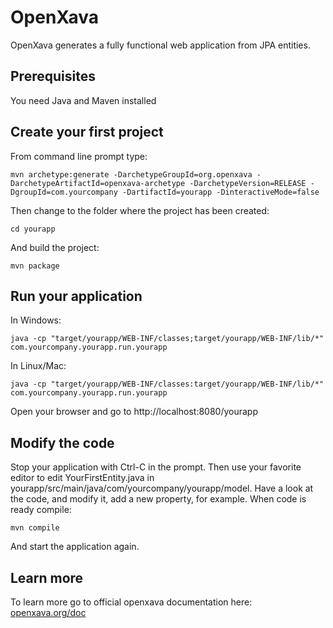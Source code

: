 # OpenXava

OpenXava generates a fully functional web application from JPA entities.

## Prerequisites
You need Java and Maven installed

## Create your first project
From command line prompt type:

	mvn archetype:generate -DarchetypeGroupId=org.openxava -DarchetypeArtifactId=openxava-archetype -DarchetypeVersion=RELEASE -DgroupId=com.yourcompany -DartifactId=yourapp -DinteractiveMode=false

 Then change to the folder where the project has been created:
 
 	cd yourapp

And build the project:
  
  	mvn package

## Run your application
In Windows:

	java -cp "target/yourapp/WEB-INF/classes;target/yourapp/WEB-INF/lib/*" com.yourcompany.yourapp.run.yourapp
	
In Linux/Mac:

	java -cp "target/yourapp/WEB-INF/classes:target/yourapp/WEB-INF/lib/*" com.yourcompany.yourapp.run.yourapp

Open your browser and go to http://localhost:8080/yourapp

## Modify the code
Stop your application with Ctrl-C in the prompt. Then use your favorite editor to edit YourFirstEntity.java in yourapp/src/main/java/com/yourcompany/yourapp/model.
Have a look at the code, and modify it, add a new property, for example. 
When code is ready compile:

	mvn compile
	
And start the application again.	

## Learn more
To learn more go to official openxava documentation here: [openxava.org/doc](https://openxava.org/doc)

